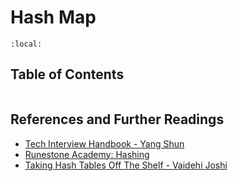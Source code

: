 # Hash Map

```{contents}
:local:
```

## Table of Contents

```{tableofcontents}

```

## References and Further Readings

-   [Tech Interview Handbook - Yang Shun](https://www.techinterviewhandbook.org/algorithms/hash-table/)
-   [Runestone Academy: Hashing](https://runestone.academy/ns/books/published/pythonds/SortSearch/Hashing.html#implementing-the-map-abstract-data-type)
-   [Taking Hash Tables Off The Shelf - Vaidehi Joshi](https://medium.com/basecs/taking-hash-tables-off-the-shelf-139cbf4752f0)
